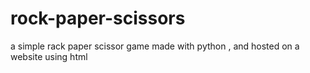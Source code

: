 # rock-paper-scissors
a  simple rack paper scissor game made with python , and hosted on a website using html 
